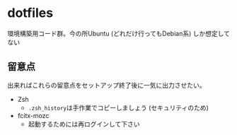 # dotfiles

環境構築用コード群。今の所Ubuntu (どれだけ行ってもDebian系) しか想定してない

## 留意点

出来ればこれらの留意点をセットアップ終了後に一気に出力させたい。

- Zsh
  - `.zsh_history`は手作業でコピーしましょう (セキュリティのため)
- fcitx-mozc
  - 起動するためには再ログインして下さい
